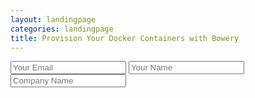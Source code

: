 ```yaml
---
layout: landingpage
categories: landingpage
title: Provision Your Docker Containers with Bowery 
---
```


<form accept-charset="UTF-8" action="https://formkeep.com/f/32b7d8ce0989" method="POST">
  <input type="hidden" name="utf8" value="✓">
  <input type="email" name="email" placeholder="Your Email">
  <input type="text" name="name" placeholder="Your Name">
  <input type="company" name="company name" placeholder="Company Name">
</form>